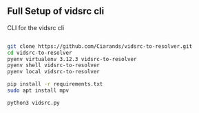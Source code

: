 ## Full Setup of vidsrc cli

CLI for the vidsrc cli

```bash

git clone https://github.com/Ciarands/vidsrc-to-resolver.git
cd vidsrc-to-resolver
pyenv virtualenv 3.12.3 vidsrc-to-resolver 
pyenv shell vidsrc-to-resolver  
pyenv local vidsrc-to-resolver  

pip install -r requirements.txt 
sudo apt install mpv  

python3 vidsrc.py